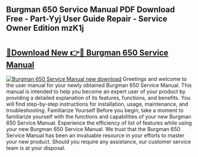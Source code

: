 ## Burgman 650 Service Manual PDF Download Free - Part-Yyj User Guide Repair - Service Owner Edition mzK1j

# <h2><a href="http://bc19708.oget.top/?id=Burgman+650+Service+Manual">🔗Download New 👉🔴 Burgman 650 Service Manual</a></h2>

[![Burgman 650 Service Manual new download](https://i.imgur.com/5g1atiW.png)](http://bc19708.oget.top/?id=Burgman+650+Service+Manual)
Greetings and welcome to the user manual for your newly obtained Burgman 650 Service Manual. This manual is intended to help you become an expert user of your product by providing a detailed explanation of its features, functions, and benefits. You will find step-by-step instructions for installation, usage, maintenance, and troubleshooting. Familiarize Yourself Before you begin, take a moment to familiarize yourself with the functions and capabilities of your new Burgman 650 Service Manual. Experience the efficiency of list of features while using your new Burgman 650 Service Manual. We trust that the Burgman 650 Service Manual has been an invaluable resource in your efforts to master your new product. Should you require any assistance, our customer service team is at your disposal.
